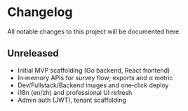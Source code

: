 # Changelog

All notable changes to this project will be documented here.

## Unreleased
- Initial MVP scaffolding (Go backend, React frontend)
- In‑memory APIs for survey flow; exports and α metric
- Dev/Fullstack/Backend images and one‑click deploy
- i18n (en/zh) and professional UI refresh
- Admin auth (JWT), tenant scaffolding

